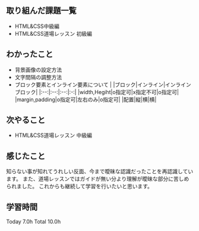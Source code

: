 ## 取り組んだ課題一覧
- HTML&CSS中級編
- HTML&CSS道場レッスン 初級編
## わかったこと
- 背景画像の設定方法
- 文字間隔の調整方法
- ブロック要素とインライン要素について
  |     |ブロック|インライン|インラインブロック|
  |:--:|:--:|:--:|:-:|
  |width,Hegiht|o指定可|x指定不可|o指定可|
  |margin,padding|o指定可|左右のみ|o指定可|
  |配置|縦|横|横|
## 次やること
- HTML&CSS道場レッスン 中級編
## 感じたこと
知らない事が知れてうれしい反面、今まで曖昧な認識だったことを再認識しています。
また、道場レッスンではガイドが無い分より理解が曖昧な部分に苦しめられました。
これからも継続して学習を行いたいと思います。
## 学習時間
Today 7.0h 
Total 10.0h
